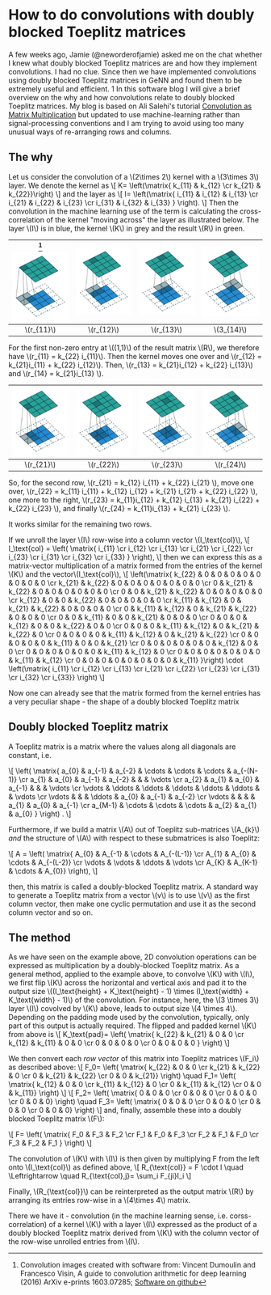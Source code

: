 <!--
.. title: Software Developer Blog: How to do convolutions with doubly blocked Toeplitz matrices
.. slug: sw_blog_toeplitz
.. date: 2021-12-21 14:39:44 UTC
.. tags: math, toeplitz, convolution
.. category: software blog
.. link: 
.. description: 
.. type: text
.. has_math: yes
-->

How to do convolutions with doubly blocked Toeplitz matrices
===

A few weeks ago, Jamie (@neworderofjamie) asked me on the chat whether I knew what doubly blocked Toeplitz matrices are and how they implement convolutions. I had no clue. Since then we have implemented convolutions using doubly blocked Toeplitz matrices in GeNN and found them to be extremely useful and efficient.
1
In this software blog I will give a brief overview on the why and how convolutions relate to doubly blocked Toeplitz matrices. My blog is based on Ali Salehi's tutorial [Convolution as Matrix Multiplication](https://raw.githubusercontent.com/alisaaalehi/convolution_as_multiplication/master/ConvAsMulExplained.pdf)  but updated to use machine-learning rather than signal-processing conventions and I am trying to avoid using too many unusual ways of re-arranging rows and columns.

The why
---
Let us consider the convolution of a \\(2\times 2\\) kernel with a \\(3\times 3\\) layer. We denote the kernel as
\\[
K= \left(\matrix{
k_{11} & k_{12} \cr
k_{21} & k_{22}}\right)
\\]
and the layer as
\\[
I= \left(\matrix{
i_{11} & i_{12} & i_{13} \cr
i_{21} & i_{22} & i_{23} \cr
i_{31} & i_{32} & i_{33}
} \right).
\\]
Then the convolution in the machine learning use of the term is calculating the cross-correlation of the kernel "moving across" the layer as illustrated below. The layer \\(I\\) is in blue, the kernel \\(K\\) in grey and the result \\(R\\) in green.

| [^1]![Illustration of convolution step](/images/blog_00.png) | ![Illustration of convolution step](/images/blog_01.png) | ![Illustration of convolution step](/images/blog_02.png) | ![Illustration of convolution step](/images/blog_03.png) |
|:---:|:---:|:---:|:---:|
| \\(r_{11}\\) | \\(r_{12}\\) | \\(r_{13}\\) | \\(3_{14}\\) |

For the first non-zero entry at \\((1,1)\\) of the result matrix \\(R\\), we therefore have \\(r_{11} = k_{22} i_{11}\\).
Then the kernel moves one over and \\(r_{12} = k_{21}i_{11} + k_{22} i_{12}\\). Then, \\(r_{13} = k_{21}i_{12} + k_{22} i_{13}\\) and \\(r_{14} = k_{21}i_{13} \\).

| ![Illustration of convolution step](/images/blog_04.png) | ![Illustration of convolution step](/images/blog_05.png) | ![Illustration of convolution step](/images/blog_06.png) | ![Illustration of convolution step](/images/blog_07.png) |
|:---:|:---:|:---:|:---:|
| \\(r_{21}\\) | \\(r_{22}\\) | \\(r_{23}\\) | \\(r_{24}\\) |

So, for the second row,
\\(r_{21} = k_{12} i_{11} + k_{22} i_{21} \\), move one over,
\\(r_{22} = k_{11} i_{11} + k_{12} i_{12} + k_{21} i_{21} + k_{22} i_{22} \\), one more to the right,
\\(r_{23} = k_{11}i_{12} + k_{12} i_{13} + k_{21} i_{22} + k_{22} i_{23} \\), and finally
\\(r_{24} = k_{11}i_{13} + k_{21} i_{23} \\).

It works similar for the remaining two rows.

If we unroll the layer \\(I\\) row-wise into a column vector \\(I_\text{col}\\),
\\[
    I_\text{col} = 
    \left(
    \matrix{ 
        i_{11} \cr
        i_{12} \cr
        i_{13} \cr
        i_{21} \cr
        i_{22} \cr
        i_{23} \cr
        i_{31} \cr
        i_{32} \cr
        i_{33}
        }
    \right),
\\]
then we can express this as a matrix-vector multiplication of a matrix formed from the entries of the kernel \\(K\\) and the vector\\(I_\text{col}\\), 
\\[
\left(\matrix{
k_{22} & 0 & 0 & 0 & 0 & 0 & 0 & 0 & 0 \cr
k_{21} & k_{22} & 0 & 0 & 0 & 0 & 0 & 0 & 0 \cr
0 & k_{21} & k_{22} & 0 & 0 & 0 & 0 & 0 & 0 \cr
0 & 0 & k_{21} & k_{22} & 0 & 0 & 0 & 0 & 0 \cr
k_{12} & 0 & 0 & k_{22} & 0 & 0 & 0 & 0 & 0 \cr
k_{11} & k_{12} & 0 & k_{21} & k_{22} & 0 & 0 & 0 & 0 \cr
0 & k_{11} & k_{12} & 0 & k_{21} & k_{22} & 0 & 0 & 0 \cr
0 & 0 & k_{11} & 0 & 0 & k_{21} & 0 & 0 & 0 \cr
0 & 0 & 0 & k_{12} & 0 & 0 & k_{22} & 0 & 0 \cr
0 & 0 & 0 & k_{11} & k_{12} & 0 & k_{21} & k_{22} & 0 \cr
0 & 0 & 0 & 0 & k_{11} & k_{12} & 0 & k_{21} & k_{22} \cr
0 & 0 & 0 & 0 & 0 & k_{11} & 0 & 0 & k_{21} \cr
0 & 0 & 0 & 0 & 0 & 0 & k_{12} & 0 & 0 \cr
0 & 0 & 0 & 0 & 0 & 0 & k_{11} & k_{12} & 0 \cr
0 & 0 & 0 & 0 & 0 & 0 & 0 & k_{11} & k_{12} \cr
0 & 0 & 0 & 0 & 0 & 0 & 0 & 0 & k_{11} }\right)
\cdot
\left(\matrix{
i_{11} \cr
i_{12} \cr
i_{13} \cr
i_{21} \cr
i_{22} \cr
i_{23} \cr
i_{31} \cr
i_{32} \cr
i_{33}} 
\right)
\\]

Now one can already see that the matrix formed from the kernel entries has a very peculiar shape - the shape of a doubly blocked Toeplitz matrix

Doubly blocked Toeplitz matrix
---

A Toeplitz matrix is a matrix where the values along all diagonals are constant, i.e.

\\[
\left(
    \matrix{ 
        a_{0} & a_{-1} & a_{-2} & \cdots  & \cdots & \cdots & a_{-(N-1)} \cr
        a_{1} & a_{0} & a_{-1} & a_{-2} &  & & \vdots \cr
        a_{2} & a_{1} & a_{0} & a_{-1} &  & & \vdots \cr
        \vdots & \ddots & \ddots & \ddots & \ddots & \ddots & & \vdots \cr
        \vdots & & & \ddots  & a_{0} & a_{-1} & a_{-2} \cr
        \vdots & & &  & a_{1} & a_{0} & a_{-1} \cr
        a_{M-1} & \cdots  & \cdots & \cdots & a_{2} & a_{1} & a_{0} }
    \right) .
\\]
 
Furthermore, if we build a matrix \\(A\\) out of Toeplitz sub-matrices \\(A_{k}\\) *and* the structure of \\(A\\) with respect to these submatrices is also Toeplitz:
 
\\[
    A = \left(
    \matrix{ 
        A_{0} & A_{-1} & \cdots & A_{-(L-1)} \cr
        A_{1} & A_{0} & \cdots & A_{-(L-2)} \cr
        \vdots & \vdots & \ddots & \vdots \cr
        A_{K} & A_{K-1} & \cdots & A_{0}}
    \right),
\\]
 
then, this matrix is called a doubly-blocked Toeplitz matrix. A standard way to generate a Toeplitz matrix from a vector \\(v\\) is to use \\(v\\) as the first column vector, then make one cyclic permutation and use it as the second column vector and so on.

The method
---

As we have seen on the example above, 2D convolution operations can be expressed as multiplication by a doubly-blocked Toeplitz matrix. As a general method, applied to the example above,
to convolve \\(K\\) with \\(I\\), we first flip \\(K\\) across the horizontal and vertical axis and pad it to the output size \\((I_\text{height} + K_\text{height} - 1) \times (I_\text{width} + K_\text{width} - 1)\\) of the convolution.
For instance, here, the \\(3 \times 3\\) layer \\(I\\) covolved by \\(K\\) above, leads to output size \\(4 \times 4\\).
Depending on the padding mode used by the convolution, typically, only part of this output is actually required.
The flipped and padded kernel \\(K\\) from above is
\\[
    K_\text{pad}=
    \left(
    \matrix{ 
        k_{22} & k_{21} & 0 & 0 \cr
        k_{12} & k_{11} & 0 & 0 \cr
        0 & 0 & 0 & 0 \cr
        0 & 0 & 0 & 0 }
    \right)
\\]
 
We then convert each *row vector* of this matrix into Toeplitz matrices \\(F_i\\) as described above:
\\[
    F_0=
    \left(
    \matrix{ 
        k_{22} & 0 & 0 \cr
        k_{21} & k_{22} & 0 \cr
        0 & k_{21} & k_{22} \cr
        0 & 0 & k_{21}}
    \right)
    \quad
    F_1=
    \left(
    \matrix{ 
        k_{12} & 0 &  0 \cr
        k_{11} & k_{12} & 0 \cr
        0 &  k_{11} & k_{12} \cr
        0 &  0 &  k_{11}}
    \right)
    \\]
    \\[
    F_2=
    \left(
    \matrix{ 
        0 & 0  & 0 \cr
        0 & 0 & 0 \cr
        0  & 0 & 0 \cr
        0  & 0  & 0}
    \right)
    \quad
    F_3=
    \left(
    \matrix{ 
        0 & 0  & 0 \cr
        0 & 0 & 0 \cr
        0  & 0 & 0 \cr
        0  & 0  & 0}
    \right)
\\]
and, finally, assemble these into a doubly blocked Toeplitz matrix \\(F\\):
 
\\[
    F=
    \left(
    \matrix{ 
        F_0 & F_3 & F_2 \cr
        F_1 & F_0 & F_3 \cr
        F_2 & F_1 & F_0 \cr
        F_3 & F_2 & F_1
    }
    \right)
\\]
 
The convolution of \\(K\\) with \\(I\\)
is then given by multiplying F from the left onto \\(I_\text{col}\\) as defined above,
\\[
  R_{\text{col}} = F \cdot I  \quad 
  \Leftrightarrow \quad R_{\text{col},j}= \sum_i F_{ji}I_i 
  \\]

Finally, \\(R_{\text{col}}\\) can be reinterpreted as the output matrix \\(R\\) by arranging its entries row-wise in a \\(4\times 4\\) matrix.

There we have it - convolution (in the machine learning sense, i.e. corss-correlation) of a kernel \\(K\\) with a layer \\(I\\) expressed as the product of a doubly blocked Toeplitz matrix derived from \\(K\\) with the column vector of the row-wise unrolled entries from \\(I\\).

[^1]: Convolution images created with software from:
Vincent Dumoulin and Francesco Visin, A guide to convolution arithmetic for deep learning (2016) ArXiv e-prints 1603.07285; [Software on github](https://github.com/vdumoulin/conv_arithmetic)


